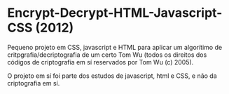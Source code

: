 # Encrypt-Decrypt-HTML-Javascript-CSS (2012)
Pequeno projeto em CSS, javascript e HTML para aplicar um algorítimo de critpgrafia/decriptografia de um certo Tom Wu (todos os direitos dos códigos de criptografia em sí reservados por Tom Wu (c) 2005).

O projeto em sí foi parte dos estudos de javascript, html e CSS, e não da criptografia em sí.
